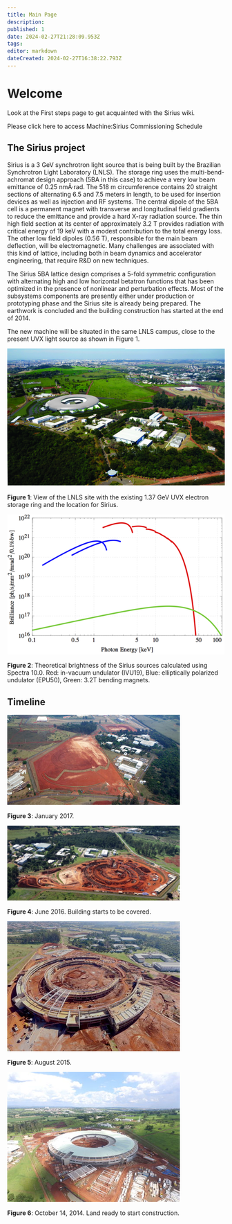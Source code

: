```yaml
---
title: Main Page
description: 
published: 1
date: 2024-02-27T21:28:09.953Z
tags: 
editor: markdown
dateCreated: 2024-02-27T16:38:22.793Z
---
```


# Welcome

Look at the First steps page to get acquainted with the Sirius wiki.

Please click here to access Machine:Sirius Commissioning Schedule 

## The Sirius project

Sirius is a 3 GeV synchrotron light source that is being built by the Brazilian Synchrotron Light Laboratory (LNLS). The storage ring uses the multi-bend-achromat design approach (5BA in this case) to achieve a very low beam emittance of 0.25 nmÂ·rad. The 518 m circumference contains 20 straight sections of alternating 6.5 and 7.5 meters in length, to be used for insertion devices as well as injection and RF systems. The central dipole of the 5BA cell is a permanent magnet with transverse and longitudinal field gradients to reduce the emittance and provide a hard X-ray radiation source. The thin high field section at its center of approximately 3.2 T provides radiation with critical energy of 19 keV with a modest contribution to the total energy loss. The other low field dipoles (0.56 T), responsible for the main beam deflection, will be electromagnetic. Many challenges are associated with this kind of lattice, including both in beam dynamics and accelerator engineering, that require R&D on new techniques.

The Sirius 5BA lattice design comprises a 5-fold symmetric configuration with alternating high and low horizontal betatron functions that has been optimized in the presence of nonlinear and perturbation effects. Most of the subsystems components are presently either under production or prototyping phase and the Sirius site is already being prepared. The earthwork is concluded and the building construction has started at the end of 2014.

The new machine will be situated in the same LNLS campus, close to the present UVX light source as shown in Figure 1.

![main_page_sirius.jpg](/img/main_page_sirius.jpg)

**Figure 1**: View of the LNLS site with the existing 1.37 GeV UVX electron storage ring and the location for Sirius.

![sirius_brightness.png](/img/sirius_brightness.png)

**Figure 2**: Theoretical brightness of the Sirius sources calculated using Spectra 10.0. Red: in-vacuum undulator (IVU19), Blue: elliptically polarized undulator (EPU50), Green: 3.2T bending magnets.

## Timeline

![sirius1.jpg](/img/sirius1.jpg)

**Figure 3**: January 2017.

![sirius2.png](/img/sirius2.png)

**Figure 4**: June 2016. Building starts to be covered.

![sirius3.png](/img/sirius3.jpg)

**Figure 5**: August 2015.

![sirius4.png](/img/sirius4.jpg)

**Figure 6**: October 14, 2014. Land ready to start construction.
